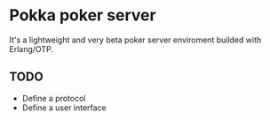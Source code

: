 Pokka poker server
==================

It's a lightweight and very beta poker server enviroment builded with Erlang/OTP.

TODO
----

 * Define a protocol
 * Define a user interface
